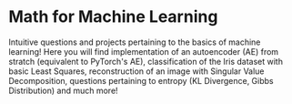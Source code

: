 # Math for Machine Learning

Intuitive questions and projects pertaining to the basics of machine learning! Here you will find implementation of an autoencoder (AE) from stratch (equivalent to PyTorch's AE), classification of the Iris dataset with basic Least Squares, reconstruction of an image with Singular Value Decomposition, questions pertaining to entropy (KL Divergence, Gibbs Distribution) and much more!
